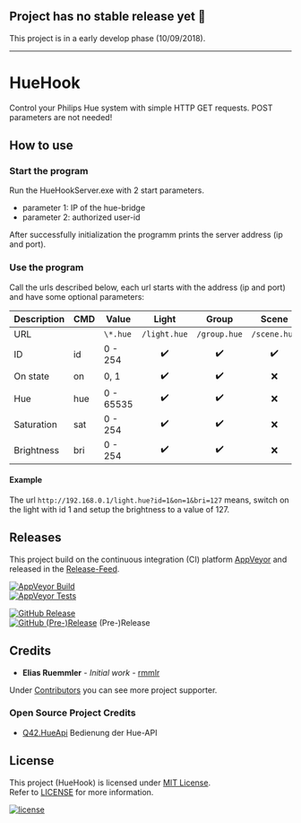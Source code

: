 ## Project has no stable release yet :construction:

This project is in a early develop phase (10/09/2018).

---

# HueHook
Control your Philips Hue system with simple HTTP GET requests. POST parameters are not needed!


## How to use

### Start the program
Run the HueHookServer.exe with 2 start parameters.
* parameter 1: IP of the hue-bridge
* parameter 2: authorized user-id

After successfully initialization the programm prints the server address (ip and port).

### Use the program

Call the urls described below, each url starts with the address (ip and port) and have some optional parameters:

|Description|CMD|Value    |Light             |Group             |Scene             |
|-----------|---|---------|:----------------:|:----------------:|:----------------:|
|URL        |   |`\*.hue` |`/light.hue`      |`/group.hue`      |`/scene.hue`      |
|ID         |id |0 - 254  |:heavy_check_mark:|:heavy_check_mark:|:heavy_check_mark:|
|On state   |on |0, 1     |:heavy_check_mark:|:heavy_check_mark:|:x:               |
|Hue        |hue|0 - 65535|:heavy_check_mark:|:heavy_check_mark:|:x:               |
|Saturation |sat|0 - 254  |:heavy_check_mark:|:heavy_check_mark:|:x:               |
|Brightness |bri|0 - 254  |:heavy_check_mark:|:heavy_check_mark:|:x:               |

#### Example
The url `http://192.168.0.1/light.hue?id=1&on=1&bri=127` means, switch on the light with id 1 and setup the brightness to a value of 127.


## Releases
This project build on the continuous integration (CI) platform [AppVeyor](https://www.appveyor.com/) and released in the [Release-Feed](https://github.com/rmmlr/HueHook/releases).

[![AppVeyor Build](https://img.shields.io/appveyor/ci/rmmlr/huehook.svg)](https://ci.appveyor.com/project/rmmlr/huehook)  
[![AppVeyor Tests](https://img.shields.io/appveyor/tests/rmmlr/HueHook/master.svg)](https://ci.appveyor.com/project/rmmlr/HueHook/build/tests)

[![GitHub Release](https://img.shields.io/github/release/rmmlr/huehook.svg)](https://github.com/rmmlr/huehook/releases/latest)  
[![GitHub (Pre-)Release](https://img.shields.io/github/release/rmmlr/huehook/all.svg)](https://github.com/rmmlr/huehook/releases) (Pre-)Release



## Credits

* **Elias Ruemmler** - *Initial work* - [rmmlr](https://github.com/rmmlr)

Under [Contributors](https://github.com/rmmlr/HueHook/contributors) you can see more project supporter.

### Open Source Project Credits

* [Q42.HueApi](https://github.com/Q42/Q42.HueApi) Bedienung der Hue-API

## License

This project (HueHook) is licensed under  [MIT License](http://www.opensource.org/licenses/mit-license.php "Read more about the MIT license form").  
Refer to [LICENSE](https://github.com/rmmlr/HueHook/blob/master/LICENSE.txt) for more information.

[![license](https://img.shields.io/github/license/rmmlr/HueHook.svg)](https://github.com/rmmlr/HueHook/blob/master/LICENSE.txt) 
